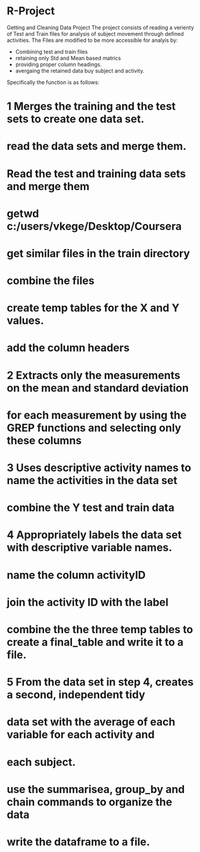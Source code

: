 # R-Project
Getting and Cleaning Data Project
The project consists of reading a verienty of Test and Train files for analysis of subject movement through defined activities. 
The Files are modified to be more accessible for analyis by:
- Combining test and train files
- retaining only Std and Mean based matrics
- providing proper column headings.
- avergaing the retained data buy subject and activity.

Specifically the function is as follows:
# 1 Merges the training and the test sets to create one data set.
# read the data sets and merge them.
# Read the test and training data sets and merge them 
# getwd  c:/users/vkege/Desktop/Coursera
# get similar files in the train directory

# combine the files
# create temp tables for the X and Y values. 
# add the column headers

# 2 Extracts only the measurements on the mean and standard deviation 
#   for each measurement by using the GREP functions and selecting only these columns


# 3 Uses descriptive activity names to name the activities in the data set
# combine the Y test and train data

# 4 Appropriately labels the data set with descriptive variable names.

# name the column activityID

# join the activity ID with the label
# combine the the three temp tables to create a final_table and write it to a file. 


# 5 From the data set in step 4, creates a second, independent tidy 
#    data set with the average of each variable for each activity and 
#    each subject.
# use the summarisea, group_by and chain commands to organize the data
# write the dataframe to a file. 

